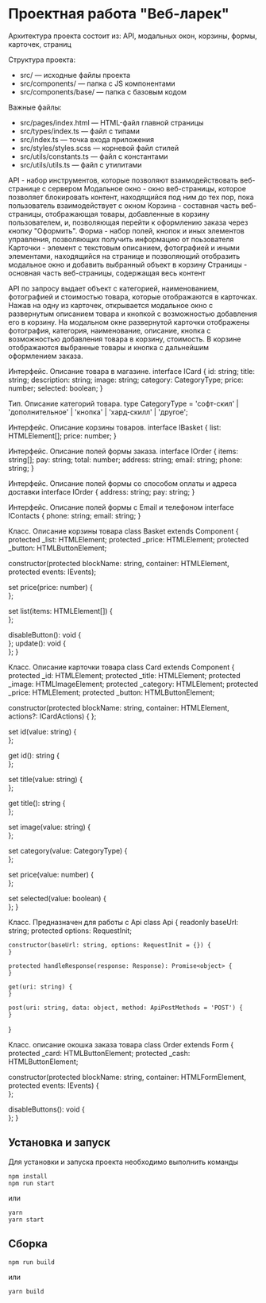 # Проектная работа "Веб-ларек"



Архитектура проекта состоит из:
API, модальных окон, корзины, формы, карточек, страниц

Структура проекта:
- src/ — исходные файлы проекта
- src/components/ — папка с JS компонентами
- src/components/base/ — папка с базовым кодом

Важные файлы:
- src/pages/index.html — HTML-файл главной страницы
- src/types/index.ts — файл с типами
- src/index.ts — точка входа приложения
- src/styles/styles.scss — корневой файл стилей
- src/utils/constants.ts — файл с константами
- src/utils/utils.ts — файл с утилитами


API - набор инструментов, которые позволяют взаимодействовать веб-странице с сервером
Модальное окно - окно веб-страницы, которое позволяет блокировать контент, находящийся под ним до тех пор, пока пользователь взаимодействует с окном
Корзина - составная часть веб-страницы, отображающая товары, добавленные в корзину пользователем, и, позволяющая перейти к оформлению заказа через кнопку "Оформить".
Форма - набор полей, кнопок и иных элементов управления, позволяющих получить информацию от поьзователя
Карточки - элемент с текстовым описанием, фотографией и иными элементами, находящийся на странице и позволяющий отобразить модальное окно и добавить выбранный объект в корзину
Страницы - основная часть веб-страницы, содержащая весь контент 

API по запросу выдает объект с категорией, наименованием, фотографией и стоимостью товара, которые отображаются в карточках. Нажав на одну из карточек, открывается модальное окно с развернутым описанием товара и кнопкой с возможностью добавления его в корзину. На модальном окне развернутой карточки отображены фотография, категория, наименование, описание, кнопка с возможностью добавления товара в корзину, стоимость. В корзине отображаются выбранные товары и кнопка с дальнейшим оформлением заказа.



Интерфейс. Описание товара в магазине.
interface ICard {
  id: string;
  title: string;
  description: string;
  image: string;
  category: CategoryType;
  price: number;
  selected: boolean;
}

Тип. Описание категорий товара.
type CategoryType = 'софт-скил' | 'дополнительное' | 'кнопка' | 'хард-скилл' | 'другое';

Интерфейс. Описание корзины товаров.
interface IBasket {
  list: HTMLElement[];
  price: number;
}

Интерфейс. Описание полей формы заказа.
interface IOrder {
  items: string[];
  pay: string;
  total: number;
  address: string;
  email: string;
  phone: string;
}

Интерфейс. Описание полей формы со способом оплаты и адреса доставки
interface IOrder {
  address: string;
  pay: string;
}

Интерфейс. Описание полей формы с Email и телефоном
interface IContacts {
  phone: string;
  email: string;
}

Класс. Описание корзины товара
class Basket extends Component<IBasket> {
  protected _list: HTMLElement;
  protected _price: HTMLElement;
  protected _button: HTMLButtonElement;
  
  constructor(protected blockName: string, container: HTMLElement, protected events: IEvents);

  set price(price: number) {    
  };

  set list(items: HTMLElement[]) {    
  };

  disableButton(): void {    
  };
  update(): void {    
  };
}

Класс. Описание карточки товара
class Card extends Component<ICard> {
  protected _id: HTMLElement;
  protected _title: HTMLElement;
  protected _image: HTMLImageElement;
  protected _category: HTMLElement;
  protected _price: HTMLElement;
  protected _button: HTMLButtonElement;
  
  constructor(protected blockName: string, container: HTMLElement, actions?: ICardActions) {
    };

  set id(value: string) {    
  };

  get id(): string {    
  };

  set title(value: string) {    
  };

  get title(): string {    
  };
 
  set image(value: string) {    
  };

  set category(value: CategoryType) {    
  };
  
  set price(value: number) {    
  };

  set selected(value: boolean) {    
  };
}

Класс. Предназначен для работы с Api
class Api {
    readonly baseUrl: string;
    protected options: RequestInit;

    constructor(baseUrl: string, options: RequestInit = {}) {
    }

    protected handleResponse(response: Response): Promise<object> {        
    }

    get(uri: string) {        
    }

    post(uri: string, data: object, method: ApiPostMethods = 'POST') {        
    }
}

Класс. описание окошка заказа товара
class Order extends Form<IOrder> {
  protected _card: HTMLButtonElement;
  protected _cash: HTMLButtonElement;

  constructor(protected blockName: string, container: HTMLFormElement, protected events: IEvents) {    
  };

  disableButtons(): void {    
  };
}




## Установка и запуск
Для установки и запуска проекта необходимо выполнить команды

```
npm install
npm run start
```

или

```
yarn
yarn start
```
## Сборка

```
npm run build
```

или

```
yarn build
```
